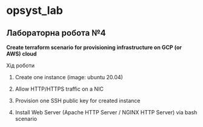 # opsyst_lab
## Лабораторна робота №4
**Create terraform scenario for provisioning infrastructure on GCP (or AWS) cloud**

Хід роботи

1. Create one instance (image: ubuntu 20.04) 

2. Allow HTTP/HTTPS traffic on a NIC 

3. Provision one SSH public key for created instance 

4. Install Web Server (Apache HTTP Server / NGINX HTTP Server) via bash scenario


